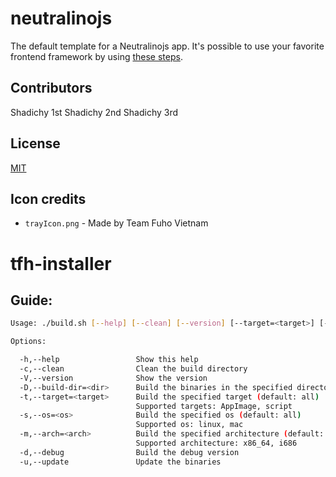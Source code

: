 # neutralinojs

The default template for a Neutralinojs app. It's possible to use your favorite frontend framework by using [these steps](https://neutralino.js.org/docs/how-to/use-a-frontend-library).

## Contributors

Shadichy 1st
Shadichy 2nd
Shadichy 3rd

## License

[MIT](LICENSE)

## Icon credits

- `trayIcon.png` - Made by Team Fuho Vietnam

# tfh-installer

## Guide:

```bash
Usage: ./build.sh [--help] [--clean] [--version] [--target=<target>] [--os=<os>]

Options:

  -h,--help			        Show this help
  -c,--clean                Clean the build directory
  -V,--version              Show the version
  -D,--build-dir=<dir>		Build the binaries in the specified directory (default: $(pwd))
  -t,--target=<target>		Build the specified target (default: all)
							Supported targets: AppImage, script
  -s,--os=<os>			    Build the specified os (default: all)
							Supported os: linux, mac
  -m,--arch=<arch>			Build the specified architecture (default: $(uname -m))
							Supported architecture: x86_64, i686
  -d,--debug			    Build the debug version
  -u,--update			    Update the binaries
```
